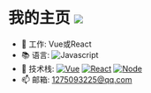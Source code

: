 # 我的主页  ![](https://southliu.github.io/)

- 💼 工作: Vue或React
- 📚 语言:
  ![Javascript](https://img.shields.io/badge/-JavaScript-black?style=plastic&logo=javascript)
- 🔧 技术栈:
  [![Vue](https://img.shields.io/badge/vue-2.0~3.0+-green.svg?style=plastic)](https://cn.vuejs.org/)
  [![React](https://img.shields.io/badge/react-16.0+-blue.svg?style=plastic)](https://react.docschina.org/)
  [![Node](https://img.shields.io/badge/node-10.15.1~14.17.5-black.svg?style=plastic)](https://nodejs.org/en/)
- 📫 邮箱:
  1275093225@qq.com

<!-- [![SouthLiu's github stats](https://github-readme-stats.vercel.app/api?username=SouthLiu&show_icons=true)](https://github.com/SouthLiu) -->


